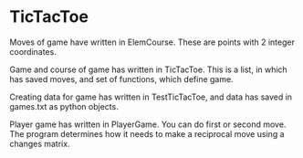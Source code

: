 # TicTacToe

Moves of game have written in ElemCourse. These are points with 2 integer coordinates.

Game and course of game has written in TicTacToe. This is a list, in which has saved moves, and set of functions, which define game.

Creating data for game has written in TestTicTacToe, and data has saved in games.txt as python objects.

Player game has written in PlayerGame. You can do first or second move. The program determines how it needs to make a reciprocal move using a changes matrix.
